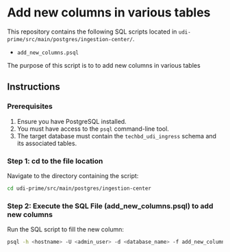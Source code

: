 # Add new columns in various tables

This repository contains the following SQL scripts located in `udi-prime/src/main/postgres/ingestion-center/`.  
- `add_new_columns.psql`

The purpose of this script is to to add new columns in various tables

## Instructions

### Prerequisites
1. Ensure you have PostgreSQL installed.
2. You must have access to the `psql` command-line tool.
3. The target database must contain the `techbd_udi_ingress` schema and its associated tables. 

### Step 1: cd to the file location
Navigate to the directory containing the script:
```bash
cd udi-prime/src/main/postgres/ingestion-center
```

### Step 2: Execute the SQL File (add_new_columns.psql) to add new columns
Run the SQL script to fill the new column:
```bash
psql -h <hostname> -U <admin_user> -d <database_name> -f add_new_columns.psql
```